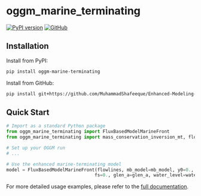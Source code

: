 # oggm_marine_terminating

[![PyPI version](https://badge.fury.io/py/oggm-marine-terminating.svg)](https://badge.fury.io/py/oggm-marine-terminating)
[![GitHub](https://img.shields.io/badge/GitHub-Shafeeque_Branch-blue.svg)](https://github.com/MuhammadShafeeque/Enhanced-Modeling-Marine-Terminating-Glaciers/tree/Shafeeque)

## Installation

Install from PyPI:

```bash
pip install oggm-marine-terminating
```

Install from GitHub:

```bash
pip install git+https://github.com/MuhammadShafeeque/Enhanced-Modeling-Marine-Terminating-Glaciers.git@Shafeeque
```

## Quick Start

```python
# Import as a standard Python package
from oggm_marine_terminating import FluxBasedModelMarineFront
from oggm_marine_terminating import mass_conservation_inversion_mt, flowline_model_run_mt

# Set up your OGGM run
# ...

# Use the enhanced marine-terminating model
model = FluxBasedModelMarineFront(flowlines, mb_model=mb_model, y0=0., 
                                 fs=0., glen_a=glen_a, water_level=water_level)
```

For more detailed usage examples, please refer to the [full documentation](https://github.com/MuhammadShafeeque/Enhanced-Modeling-Marine-Terminating-Glaciers/tree/Shafeeque).
